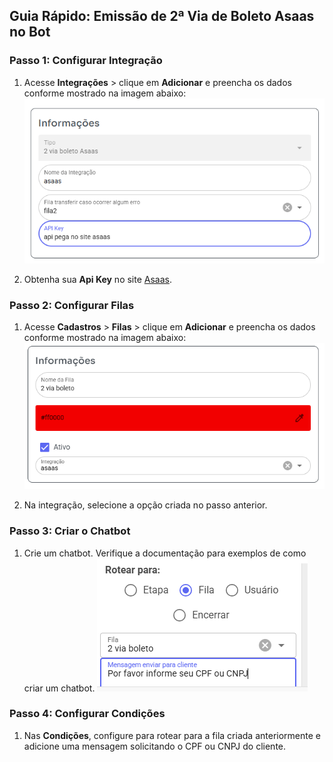## Guia Rápido: Emissão de 2ª Via de Boleto Asaas no Bot

### Passo 1: Configurar Integração

1. Acesse **Integrações** > clique em **Adicionar** e preencha os dados conforme mostrado na imagem abaixo:
   ![print](tela1.png)

2. Obtenha sua **Api Key** no site [Asaas](https://www.asaas.com/customerApiAccessToken/index).

### Passo 2: Configurar Filas

1. Acesse **Cadastros** > **Filas** > clique em **Adicionar** e preencha os dados conforme mostrado na imagem abaixo:
   ![print](tela2.png)

2. Na integração, selecione a opção criada no passo anterior.

### Passo 3: Criar o Chatbot

1. Crie um chatbot. Verifique a documentação para exemplos de como criar um chatbot.
   ![print](tela3.png)

### Passo 4: Configurar Condições

1. Nas **Condições**, configure para rotear para a fila criada anteriormente e adicione uma mensagem solicitando o CPF ou CNPJ do cliente.